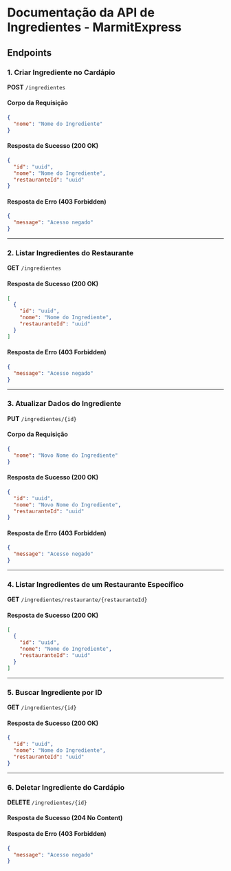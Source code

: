 # Documentação da API de Ingredientes - MarmitExpress


## Endpoints

### 1. Criar Ingrediente no Cardápio

**POST** `/ingredientes`

#### Corpo da Requisição
```json
{
  "nome": "Nome do Ingrediente"
}
```

#### Resposta de Sucesso (200 OK)
```json
{
  "id": "uuid",
  "nome": "Nome do Ingrediente",
  "restauranteId": "uuid"
}
```

#### Resposta de Erro (403 Forbidden)
```json
{
  "message": "Acesso negado"
}
```

---
### 2. Listar Ingredientes do Restaurante

**GET** `/ingredientes`

#### Resposta de Sucesso (200 OK)
```json
[
  {
    "id": "uuid",
    "nome": "Nome do Ingrediente",
    "restauranteId": "uuid"
  }
]
```

#### Resposta de Erro (403 Forbidden)
```json
{
  "message": "Acesso negado"
}
```

---
### 3. Atualizar Dados do Ingrediente

**PUT** `/ingredientes/{id}`

#### Corpo da Requisição
```json
{
  "nome": "Novo Nome do Ingrediente"
}
```

#### Resposta de Sucesso (200 OK)
```json
{
  "id": "uuid",
  "nome": "Novo Nome do Ingrediente",
  "restauranteId": "uuid"
}
```

#### Resposta de Erro (403 Forbidden)
```json
{
  "message": "Acesso negado"
}
```

---
### 4. Listar Ingredientes de um Restaurante Específico

**GET** `/ingredientes/restaurante/{restauranteId}`

#### Resposta de Sucesso (200 OK)
```json
[
  {
    "id": "uuid",
    "nome": "Nome do Ingrediente",
    "restauranteId": "uuid"
  }
]
```

---
### 5. Buscar Ingrediente por ID

**GET** `/ingredientes/{id}`

#### Resposta de Sucesso (200 OK)
```json
{
  "id": "uuid",
  "nome": "Nome do Ingrediente",
  "restauranteId": "uuid"
}
```

---
### 6. Deletar Ingrediente do Cardápio

**DELETE** `/ingredientes/{id}`

#### Resposta de Sucesso (204 No Content)

#### Resposta de Erro (403 Forbidden)
```json
{
  "message": "Acesso negado"
}
```
